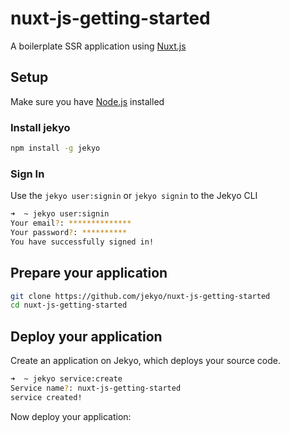# nuxt-js-getting-started
A boilerplate SSR application using [Nuxt.js](https://nuxtjs.org/)

## Setup
Make sure you have [Node.js](nodejs.org) installed
### Install jekyo
```bash
npm install -g jekyo
```
### Sign In
Use the `jekyo user:signin` or `jekyo signin` to the Jekyo CLI
```bash
➜  ~ jekyo user:signin 
Your email?: **************
Your password?: **********
You have successfully signed in!
```
## Prepare your application
```bash
git clone https://github.com/jekyo/nuxt-js-getting-started
cd nuxt-js-getting-started
```
## Deploy your application
Create an application on Jekyo, which deploys your source code.
```bash
➜  ~ jekyo service:create
Service name?: nuxt-js-getting-started
service created!

```
Now deploy your application:
```

```
